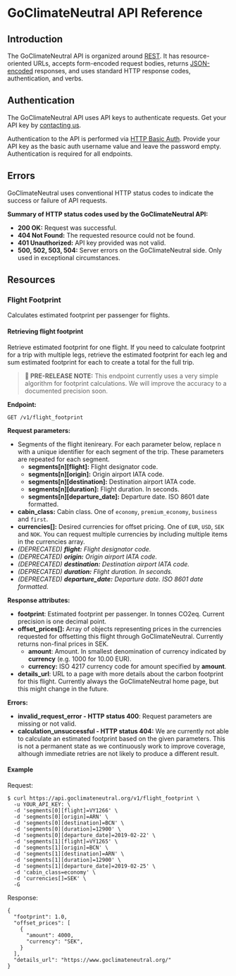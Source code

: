 # GoClimateNeutral API Reference

## Introduction

The GoClimateNeutral API is organized around [REST][rest]. It has
resource-oriented URLs, accepts form-encoded request bodies, returns
[JSON-encoded][json] responses, and uses standard HTTP response codes,
authentication, and verbs.

[rest]: https://developer.mozilla.org/en-US/docs/Glossary/REST
[json]: http://www.json.org/

## Authentication

The GoClimateNeutral API uses API keys to authenticate requests. Get your API
key by [contacting us][contact].

Authentication to the API is performed via [HTTP Basic Auth][basic-auth].
Provide your API key as the basic auth username value and leave the password
empty. Authentication is required for all endpoints.

[contact]: https://www.goclimateneutral.org/contact
[basic-auth]: https://developer.mozilla.org/en-US/docs/Web/HTTP/Authentication

## Errors

GoClimateNeutral uses conventional HTTP status codes to indicate the success or
failure of API requests.

**Summary of HTTP status codes used by the GoClimateNeutral API:**

- **200 OK:** Request was successful.
- **404 Not Found:** The requested resource could not be found.
- **401 Unauthorized:** API key provided was not valid.
- **500, 502, 503, 504:** Server errors on the GoClimateNeutral side. Only used
  in exceptional circumstances.

## Resources

### Flight Footprint

Calculates estimated footprint per passenger for flights.

#### Retrieving flight footprint

Retrieve estimated footprint for one flight. If you need to calculate footprint
for a trip with multiple legs, retrieve the estimated footprint for each leg
and sum estimated footprint for each to create a total for the full trip.

> **🚧 PRE-RELEASE NOTE:** This endpoint currently uses a very simple algorithm
> for footprint calculations. We will improve the accuracy to a documented
> precision soon.

**Endpoint:**

`GET /v1/flight_footprint`

**Request parameters:**

- Segments of the flight itenireary. For each parameter below, replace n with a unique identifier for each segment of the trip. These parameters are repeated for each segment.
  - **segments[n][flight]:** Flight designator code. 
  - **segments[n][origin]:** Origin airport IATA code.
  - **segments[n][destination]:** Destination airport IATA code.
  - **segments[n][duration]:** Flight duration. In seconds.
  - **segments[n][departure_date]:** Departure date. ISO 8601 date formatted.
- **cabin_class:** Cabin class. One of `economy`, `premium_economy`, `business`
  and `first`.
- **currencies[]:** Desired currencies for offset pricing. One of `EUR`, `USD`, `SEK` and `NOK`. You can request multiple currencies by including multiple items in the currencies array.
- _(DEPRECATED) **flight:** Flight designator code._
- _(DEPRECATED) **origin:** Origin airport IATA code._
- _(DEPRECATED) **destination:** Destination airport IATA code._
- _(DEPRECATED) **duration:** Flight duration. In seconds._
- _(DEPRECATED) **departure\_date:** Departure date. ISO 8601 date formatted._

**Response attributes:**

- **footprint**: Estimated footprint per passenger. In tonnes CO2eq.
  Current precision is one decimal point.
- **offset_prices[]:** Array of objects representing prices in the currencies
  requested for offsetting this flight through GoClimateNeutral. Currently
  returns non-final prices in SEK.
  - **amount**: Amount. In smallest denomination of currency indicated by
    **currency** (e.g. 1000 for 10.00 EUR).
  - **currency:** ISO 4217 currency code for amount specified by **amount**.
- **details_url**: URL to a page with more details about the carbon footprint
  for this flight. Currently always the GoClimateNeutral home page, but this
  might change in the future.

**Errors:**

- **invalid\_request\_error - HTTP status 400**: Request parameters are missing
  or not valid.
- **calculation_unsuccessful - HTTP status 404:** We are currently not able to
  calculate an estimated footprint based on the given parameters. This is not a
  permanent state as we continuously work to improve coverage, although
  immediate retries are not likely to produce a different result.

#### Example

Request:

    $ curl https://api.goclimateneutral.org/v1/flight_footprint \
      -u YOUR_API_KEY: \
      -d 'segments[0][flight]=VY1266' \
      -d 'segments[0][origin]=ARN' \
      -d 'segments[0][destination]=BCN' \
      -d 'segments[0][duration]=12900' \
      -d 'segments[0][departure_date]=2019-02-22' \
      -d 'segments[1][flight]=VY1265' \
      -d 'segments[1][origin]=BCN' \
      -d 'segments[1][destination]=ARN' \
      -d 'segments[1][duration]=12900' \
      -d 'segments[1][departure_date]=2019-02-25' \
      -d 'cabin_class=economy' \
      -d 'currencies[]=SEK' \
      -G

Response:

    {
      "footprint": 1.0,
      "offset_prices": [
        {
          "amount": 4000,
          "currency": "SEK",
        }
      ],
      "details_url": "https://www.goclimateneutral.org/"
    }
